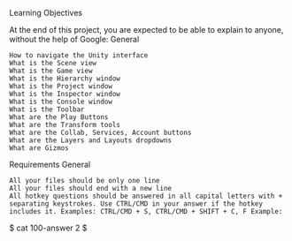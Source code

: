 Learning Objectives

At the end of this project, you are expected to be able to explain to anyone, without the help of Google:
General

    How to navigate the Unity interface
    What is the Scene view
    What is the Game view
    What is the Hierarchy window
    What is the Project window
    What is the Inspector window
    What is the Console window
    What is the Toolbar
    What are the Play Buttons
    What are the Transform tools
    What are the Collab, Services, Account buttons
    What are the Layers and Layouts dropdowns
    What are Gizmos

Requirements
General

    All your files should be only one line
    All your files should end with a new line
    All hotkey questions should be answered in all capital letters with + separating keystrokes. Use CTRL/CMD in your answer if the hotkey includes it. Examples: CTRL/CMD + S, CTRL/CMD + SHIFT + C, F Example:

$ cat 100-answer
2
$
